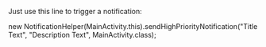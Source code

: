 
Just use this line to trigger a notification:

new NotificationHelper(MainActivity.this).sendHighPriorityNotification("Title Text", "Description Text", MainActivity.class);